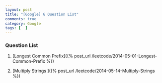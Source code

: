 ```yaml
---
layout: post
title: "[Google] G Question List"
comments: true
category: Google
tags: [  ]
---
```


### Question List

1. [Longest Common Prefix]({% post_url /leetcode/2014-05-01-Longest-Common-Prefix %})

1. [Multiply Strings ]({% post_url /leetcode/2014-05-14-Multiply-Strings %})

